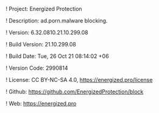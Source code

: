 ! Project: Energized Protection

! Description: ad.porn.malware blocking.

! Version: 6.32.0810.21.10.299.08

! Build Version: 21.10.299.08

! Build Date: Tue, 26 Oct 21 08:14:02 +06

! Version Code: 2990814

! License: CC BY-NC-SA 4.0, https://energized.pro/license

! Github: https://github.com/EnergizedProtection/block

! Web: https://energized.pro
